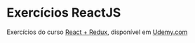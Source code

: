 # Exercícios ReactJS

Exercícios do curso [React + Redux](https://www.udemy.com/react-redux-pt/), disponível em [Udemy.com](https://www.udemy.com)
